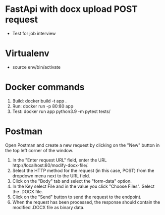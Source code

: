 # FastApi with docx upload POST request
- Test for job interview

# Virtualenv
- source env/bin/activate

# Docker commands
1. Build: docker build -t app .
2. Run: docker run -p 80:80 app
3. Test: docker run app python3.9 -m pytest tests/

# Postman
Open Postman and create a new request by clicking on the "New" button in the top left corner of the window.
1. In the "Enter request URL" field, enter the URL http://localhost:80/modify-docx-file/.
2. Select the HTTP method for the request (in this case, POST) from the dropdown menu next to the URL field.
3. Click on the "Body" tab and select the "form-data" option.
4. In the Key select File and in the value you click "Choose Files". Select the .DOCX file.
5. Click on the "Send" button to send the request to the endpoint.
6. When the request has been processed, the response should contain the modified .DOCX file as binary data.
